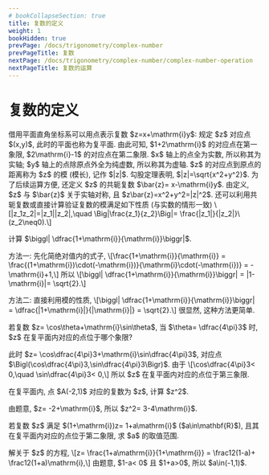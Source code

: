 ```yaml
---
# bookCollapseSection: true
title: 复数的定义
weight: 1
bookHidden: true
prevPage: /docs/trigonometry/complex-number
prevPageTitle: 复数
nextPage: /docs/trigonometry/complex-number/complex-number-operation
nextPageTitle: 复数的运算
---
```


# 复数的定义


<p>借用平面直角坐标系可以用点表示复数 $z=x+\mathrm{i}y$: 规定 $z$ 对应点 $(x,y)$, 此时的平面也称为复平面. 由此可知, $1+2\mathrm{i}$ 的对应点在第一象限, $2\mathrm{i}-1$ 的对应点在第二象限. $x$ 轴上的点全为实数, 所以称其为实轴; $y$ 轴上的点除原点外全为纯虚数, 所以称其为虚轴. $z$ 的对应点到原点的距离称为 $z$ 的模 (模长), 记作 $|z|$. 勾股定理表明, $|z|=\sqrt{x^2+y^2}$. 为了后续运算方便, 还定义 $z$ 的共轭复数 $\bar{z}= x-\mathrm{i}y$. 由定义, $z$ 与 $\bar{z}$ 关于实轴对称, 且 $z\bar{z}=x^2+y^2=|z|^2$. 还可以利用共轭复数或直接计算验证复数的模满足如下性质 (与实数的情形一致)
\[|z_1z_2|=|z_1||z_2|,\quad
    \Big|\frac{z_1}{z_2}\Big|= \frac{|z_1|}{|z_2|}\ (z_2\neq0).\]
</p>
<p><myexample>
<p>计算 $\biggl| \dfrac{1+\mathrm{i}}{\mathrm{i}}\biggr|$.
</p>
</myexample>
<mysolution>
    <p>方法一: 先化简绝对值内的式子,
    \[\frac{1+\mathrm{i}}{\mathrm{i}}
        = \frac{(1+\mathrm{i})\cdot(-\mathrm{i})}{\mathrm{i}\cdot(-\mathrm{i})}
        = -\mathrm{i}+1,\]
    所以
    \[\biggl| \dfrac{1+\mathrm{i}}{\mathrm{i}}\biggr|
        = |1-\mathrm{i}|= \sqrt{2}.\]
</p>
<p>方法二: 直接利用模的性质,
    \[\biggl| \dfrac{1+\mathrm{i}}{\mathrm{i}}\biggr|
        = \dfrac{|1+\mathrm{i}|}{|\mathrm{i}|}
        = \sqrt{2}.\]
    很显然, 这种方法更简单.
</p>
</mysolution>
</p>
<p><myexample>
<p>若复数 $z= \cos\theta+\mathrm{i}\sin\theta$, 当 $\theta= \dfrac{4\pi}3$ 时, $z$ 在复平面内对应的点位于哪个象限?
</p>
</myexample>
<mysolution>
    <p>此时 $z= \cos\dfrac{4\pi}3+\mathrm{i}\sin\dfrac{4\pi}3$, 对应点 $\Bigl(\cos\dfrac{4\pi}3,\sin\dfrac{4\pi}3\Bigr)$. 由于
    \[\cos\dfrac{4\pi}3< 0,\quad \sin\dfrac{4\pi}3< 0,\]
    所以 $z$ 在复平面内对应的点位于第三象限.
</p>
</mysolution>
</p>
<p><myexample>
<p>在复平面内, 点 $A(-2,1)$ 对应的复数为 $z$, 计算 $z^2$.
</p>
</myexample>
<mysolution>
    <p>由题意, $z= -2+\mathrm{i}$, 所以 $z^2= 3-4\mathrm{i}$.
</p>
</mysolution>
</p>
<p><myexample>
<p>若复数 $z$ 满足 $(1+\mathrm{i})z= 1+a\mathrm{i}$ ($a\in\mathbf{R}$), 且其在复平面内对应的点位于第二象限, 求 $a$ 的取值范围.
</p>
</myexample>
<mysolution>
    <p>解关于 $z$ 的方程,
    \[z= \frac{1+a\mathrm{i}}{1+\mathrm{i}}
        = \frac12(1-a)+ \frac12(1+a)\mathrm{i},\]
    由题意, $1-a< 0$ 且 $1+a>0$, 所以 $a\in(-1,1)$.
</p>
</mysolution>
